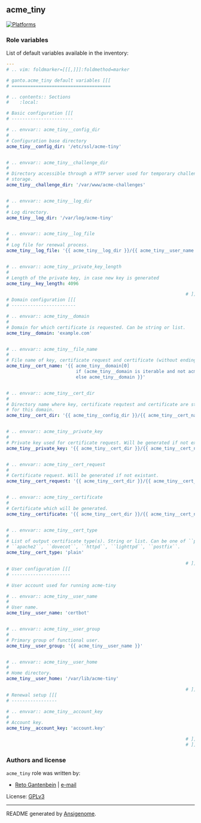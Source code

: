 ## acme_tiny

<!-- This file was generated by Ansigenome. Do not edit this file directly but
     instead have a look at the files in the ./meta/ directory. -->

[![Platforms](http://img.shields.io/badge/platforms-gentoo-lightgrey.svg?style=flat)](#)





### Role variables

List of default variables available in the inventory:

```YAML
---
# .. vim: foldmarker=[[[,]]]:foldmethod=marker

# ganto.acme_tiny default variables [[[
# =====================================

# .. contents:: Sections
#    :local:

# Basic configuration [[[
# -----------------------

# .. envvar:: acme_tiny__config_dir
#
# Configuration base directory
acme_tiny__config_dir: '/etc/ssl/acme-tiny'


# .. envvar:: acme_tiny__challenge_dir
#
# Directory accessible through a HTTP server used for temporary challenge
# storage.
acme_tiny__challenge_dir: '/var/www/acme-challenges'


# .. envvar:: acme_tiny__log_dir
#
# Log directory.
acme_tiny__log_dir: '/var/log/acme-tiny'


# .. envvar:: acme_tiny__log_file
#
# Log file for renewal process.
acme_tiny__log_file: '{{ acme_tiny__log_dir }}/{{ acme_tiny__user_name }}.log'


# .. envvar:: acme_tiny__private_key_length
#
# Length of the private key, in case new key is generated
acme_tiny__key_length: 4096

                                                                   # ]]]
# Domain configuration [[[
# ------------------------

# .. envvar:: acme_tiny__domain
#
# Domain for which certificate is requested. Can be string or list.
acme_tiny__domain: 'example.com'


# .. envvar:: acme_tiny__file_name
#
# File name of key, certificate request and certificate (without ending).
acme_tiny__cert_name: '{{ acme_tiny__domain[0]
                          if (acme_tiny__domain is iterable and not acme_tiny__domain is string)
                          else acme_tiny__domain }}'


# .. envvar:: acme_tiny__cert_dir
#
# Directory name where key, certificate requtest and certificate are stored
# for this domain.
acme_tiny__cert_dir: '{{ acme_tiny__config_dir }}/{{ acme_tiny__cert_name }}'


# .. envvar:: acme_tiny__private_key
#
# Private key used for certificate request. Will be generated if not existant.
acme_tiny__private_key: '{{ acme_tiny__cert_dir }}/{{ acme_tiny__cert_name }}.key'


# .. envvar:: acme_tiny__cert_request
#
# Certificate request. Will be generated if not existant.
acme_tiny__cert_request: '{{ acme_tiny__cert_dir }}/{{ acme_tiny__cert_name }}.csr'


# .. envvar:: acme_tiny__certificate
#
# Certificate which will be generated.
acme_tiny__certificate: '{{ acme_tiny__cert_dir }}/{{ acme_tiny__cert_name }}.crt'


# .. envvar:: acme_tiny__cert_type
#
# List of output certificate type(s). String or list. Can be one of ``plain``,
# ``apache2``, ``dovecot``, ``httpd``, ``lighttpd``, ``postfix``.
acme_tiny__cert_type: 'plain'

                                                                   # ]]]
# User configuration [[[
# ----------------------

# User account used for running acme-tiny

# .. envvar:: acme_tiny__user_name
#
# User name.
acme_tiny__user_name: 'certbot'


# .. envvar:: acme_tiny__user_group
#
# Primary group of functional user.
acme_tiny__user_group: '{{ acme_tiny__user_name }}'


# .. envvar:: acme_tiny__user_home
#
# Home directory.
acme_tiny__user_home: '/var/lib/acme-tiny'

                                                                   # ]]]
# Renewal setup [[[
# -----------------

# .. envvar:: acme_tiny__account_key
#
# Account key.
acme_tiny__account_key: 'account.key'

                                                                   # ]]]
                                                                   # ]]]
```




### Authors and license

`acme_tiny` role was written by:

- [Reto Gantenbein](https://linuxmonk.ch) | [e-mail](mailto:reto.gantenbein@linuxmonk.ch)

License: [GPLv3](https://tldrlegal.com/license/gnu-general-public-license-v3-%28gpl-3%29)

***

README generated by [Ansigenome](https://github.com/nickjj/ansigenome/).

